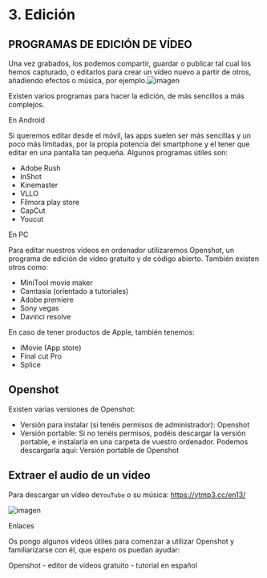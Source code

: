 # 3. Edición

## PROGRAMAS DE EDICIÓN DE VÍDEO

Una vez grabados, los podemos compartir, guardar o publicar tal cual los hemos capturado, o editarlos para crear un vídeo nuevo a partir de otros, añadiendo efectos o música, por ejemplo.![imagen](media/image10.jpeg)

Existen varios programas para hacer la edición, de más sencillos a más complejos.

En Android

Si queremos editar desde el móvil, las apps suelen ser más sencillas y un poco más limitadas, por la propia potencia del smartphone y el tener que editar en una pantalla tan pequeña. Algunos programas útiles son:

* Adobe Rush
* InShot
* Kinemaster
* VLLO
* Filmora play store
* CapCut
* Youcut

En PC

Para editar nuestros vídeos en ordenador utilizaremos Openshot, un programa de edición de vídeo gratuito y de código abierto. También existen otros como:

* MiniTool movie maker
* Camtasia (orientado a tutoriales)
* Adobe premiere
* Sony vegas
* Davinci resolve

En caso de tener productos de Apple, también tenemos:

* iMovie (App store)
* Final cut Pro
* Splice

## Openshot

Existen varias versiones de Openshot:

* Versión para instalar (si tenéis permisos de administrador): Openshot
* Versión portable: Si no tenéis permisos, podéis descargar la versión portable, e instalarla en una carpeta de vuestro ordenador. Podemos descargarla aquí: Versión portable de Openshot

## Extraer el audio de un video

Para descargar un vídeo de``YouTube`` o su música: <https://ytmp3.cc/en13/>

![imagen](media/image12.png)

Enlaces

Os pongo algunos vídeos útiles para comenzar a utilizar Openshot y familiarizarse con él, que espero os puedan ayudar:

Openshot - editor de videos gratuito - tutorial en español
